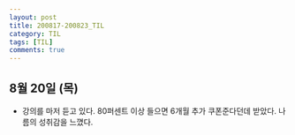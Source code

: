 ```yaml
---
layout: post
title: 200817-200823_TIL
category: TIL
tags: [TIL]
comments: true
---
```



## 8월 20일 (목)
- 강의를 마저 듣고 있다. 80퍼센트 이상 들으면 6개월 추가 쿠폰준다던데 받았다. 나름의 성취감을 느꼈다.
